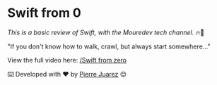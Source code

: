# Swift from 0
_This is a basic review of Swift, with the Mouredev tech channel._ 🔥👀

"If you don't know how to walk, crawl, but always start somewhere..."

View the full video here: [/Swift from zero](https://www.youtube.com/watch?v=P6ko_I5GHbs)

⌨️ Developed with ♥️ by [Pierre Juarez](https://github.com/pierre-juarez) 😊
